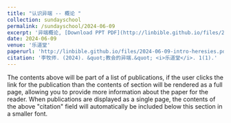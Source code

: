 ```yaml
---
title: "认识异端 -- 概论 "
collection: sundayschool
permalink: /sundayschool/2024-06-09
excerpt: '异端概论, [Download PPT PDF](http://linbible.github.io/files/2024-06-09-intro-heresies-ppt.pdf)'
date: 2024-06-09
venue: '乐道堂'
paperurl: 'http://linbible.github.io/files/2024-06-09-intro-heresies.pdf'
citation: '李牧师. (2024). &quot;教会的异端.&quot; <i>乐道堂</i>. 1(1).'
---
```


The contents above will be part of a list of publications, if the user clicks the link for the publication than the contents of section will be rendered as a full page, allowing you to provide more information about the paper for the reader. When publications are displayed as a single page, the contents of the above "citation" field will automatically be included below this section in a smaller font.
